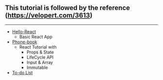 ## This tutorial is followed by the reference (https://velopert.com/3613)

---

- [Hello-React](https://github.com/ljy3795/development_eng/tree/master/frontend/react/hello-react)
  - Basic React App
- [Phone-book](https://github.com/ljy3795/development_eng/tree/master/frontend/react/phone-book)
  - React Tutorial with
     - Props & State
     - LifeCycle API
     - Input & Array
     - Immutable
- [To-do List](https://github.com/ljy3795/development_eng/tree/master/frontend/react/todo-list)
